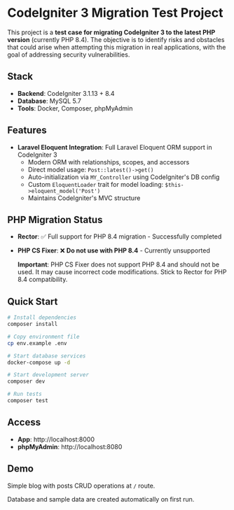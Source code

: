 # CodeIgniter 3 Migration Test Project

This project is a **test case for migrating CodeIgniter 3 to the latest PHP version** (currently PHP 8.4). The objective is to identify risks and obstacles that could arise when attempting this migration in real applications, with the goal of addressing security vulnerabilities.

## Stack

- **Backend**: CodeIgniter 3.1.13 + 8.4
- **Database**: MySQL 5.7
- **Tools**: Docker, Composer, phpMyAdmin

## Features

- **Laravel Eloquent Integration**: Full Laravel Eloquent ORM support in CodeIgniter 3
  - Modern ORM with relationships, scopes, and accessors
  - Direct model usage: `Post::latest()->get()`
  - Auto-initialization via `MY_Controller` using CodeIgniter's DB config
  - Custom `EloquentLoader` trait for model loading: `$this->eloquent_model('Post')`
  - Maintains CodeIgniter's MVC structure

## PHP Migration Status

- **Rector**: ✅ Full support for PHP 8.4 migration - Successfully completed
- **PHP CS Fixer**: ❌ **Do not use with PHP 8.4** - Currently unsupported

  **Important**: PHP CS Fixer does not support PHP 8.4 and should not be used. It may cause incorrect code modifications. Stick to Rector for PHP 8.4 compatibility.

## Quick Start

```bash
# Install dependencies
composer install

# Copy environment file
cp env.example .env

# Start database services
docker-compose up -d

# Start development server
composer dev

# Run tests
composer test
```

## Access

- **App**: http://localhost:8000
- **phpMyAdmin**: http://localhost:8080

## Demo

Simple blog with posts CRUD operations at `/` route.

Database and sample data are created automatically on first run.
